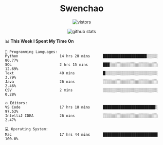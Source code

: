 <h1 align="center">Swenchao</h3>

<p align="center">
  <img src="https://visitor-badge.glitch.me/badge?page_id=Swenchao" alt="vistors" />
</p>

<p align="center">
  <img src="https://github-readme-stats.vercel.app/api?username=Swenchao&count_private=true&show_icons=true&theme=vue-dark&hide_title=true" alt="github stats" />
</p>

<!--START_SECTION:waka-->
📊 **This Week I Spent My Time On** 

```text
💬 Programming Languages: 
Python                   14 hrs 20 mins      ████████████████████░░░░░   80.77% 
SQL                      2 hrs 15 mins       ███░░░░░░░░░░░░░░░░░░░░░░   12.69% 
Text                     40 mins             █░░░░░░░░░░░░░░░░░░░░░░░░   3.79% 
Java                     26 mins             ░░░░░░░░░░░░░░░░░░░░░░░░░   2.46% 
CSV                      2 mins              ░░░░░░░░░░░░░░░░░░░░░░░░░   0.28%

🔥 Editors: 
VS Code                  17 hrs 18 mins      ████████████████████████░   97.53% 
IntelliJ IDEA            26 mins             ░░░░░░░░░░░░░░░░░░░░░░░░░   2.47%

💻 Operating System: 
Mac                      17 hrs 44 mins      █████████████████████████   100.0%

```


<!--END_SECTION:waka-->
